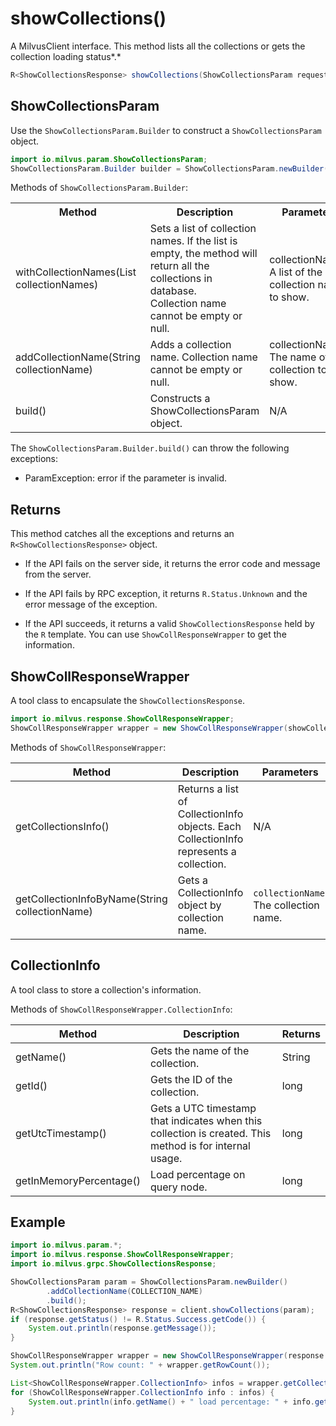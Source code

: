 # showCollections()

A MilvusClient interface. This method lists all the collections or gets the collection loading status*.*

```java
R<ShowCollectionsResponse> showCollections(ShowCollectionsParam requestParam);
```

## ShowCollectionsParam

Use the `ShowCollectionsParam.Builder` to construct a `ShowCollectionsParam` object.

```java
import io.milvus.param.ShowCollectionsParam;
ShowCollectionsParam.Builder builder = ShowCollectionsParam.newBuilder();
```

Methods of `ShowCollectionsParam.Builder`:

<table>
    <tr>
        <th>Method</th>
        <th>Description</th>
        <th>Parameters</th>
    </tr>
    <tr>
        <td>withCollectionNames(List<String> collectionNames)</td>
        <td>Sets a list of collection names. If the list is empty, the method will return all the collections in database.<br/>Collection name cannot be empty or null.</td>
        <td>collectionNames: A list of the collection names to show.</td>
    </tr>
    <tr>
        <td>addCollectionName(String collectionName)</td>
        <td>Adds a collection name. Collection name cannot be empty or null.</td>
        <td>collectionName: The name of the collection to show.</td>
    </tr>
    <tr>
        <td>build()</td>
        <td>Constructs a ShowCollectionsParam object.</td>
        <td>N/A</td>
    </tr>
</table>

The `ShowCollectionsParam.Builder.build()` can throw the following exceptions:

- ParamException: error if the parameter is invalid.

## Returns

This method catches all the exceptions and returns an `R<ShowCollectionsResponse>` object.

- If the API fails on the server side, it returns the error code and message from the server.

- If the API fails by RPC exception, it returns `R.Status.Unknown` and the error message of the exception.

- If the API succeeds, it returns a valid `ShowCollectionsResponse` held by the `R` template. You can use `ShowCollResponseWrapper` to get the information.

## ShowCollResponseWrapper

A tool class to encapsulate the `ShowCollectionsResponse`. 

```java
import io.milvus.response.ShowCollResponseWrapper;
ShowCollResponseWrapper wrapper = new ShowCollResponseWrapper(showCollectionsResponse);
```

Methods of `ShowCollResponseWrapper`:

|  **Method**                                     |  **Description**                                                                        |  **Parameters**                         |  **Returns**          |
| ----------------------------------------------- | --------------------------------------------------------------------------------------- | --------------------------------------- | --------------------- |
|  getCollectionsInfo()<br/>                   |  Returns a list of CollectionInfo objects. Each CollectionInfo represents a collection. |  N/A                                    |  List<CollectionInfo> |
|  getCollectionInfoByName(String collectionName) |  Gets a CollectionInfo object by collection name.<br/>                               |  `collectionName`: The collection name. |  CollectionInfo       |

## CollectionInfo

A tool class to store a collection's information.

Methods of `ShowCollResponseWrapper.CollectionInfo`:

|  **Method**                       |  **Description**                                                                                         |  **Returns** |
| --------------------------------- | -------------------------------------------------------------------------------------------------------- | ------------ |
|  getName()                        |  Gets the name of the collection.                                                                        |  String      |
|  getId()                          |  Gets the ID of the collection.                                                                          |  long        |
|  getUtcTimestamp()                |  Gets a UTC timestamp that indicates when this collection is created. This method is for internal usage. |  long        |
|  getInMemoryPercentage()<br/>  |  Load percentage on query node.<br/>                                                                  |  long        |

## Example

```java
import io.milvus.param.*;
import io.milvus.response.ShowCollResponseWrapper;
import io.milvus.grpc.ShowCollectionsResponse;

ShowCollectionsParam param = ShowCollectionsParam.newBuilder()
        .addCollectionName(COLLECTION_NAME)
        .build();
R<ShowCollectionsResponse> response = client.showCollections(param);
if (response.getStatus() != R.Status.Success.getCode()) {
    System.out.println(response.getMessage());
}

ShowCollResponseWrapper wrapper = new ShowCollResponseWrapper(response.getData());
System.out.println("Row count: " + wrapper.getRowCount());

List<ShowCollResponseWrapper.CollectionInfo> infos = wrapper.getCollectionsInfo();
for (ShowCollResponseWrapper.CollectionInfo info : infos) {
    System.out.println(info.getName() + " load percentage: " + info.getInMemoryPercentage() + "%");
}
```
